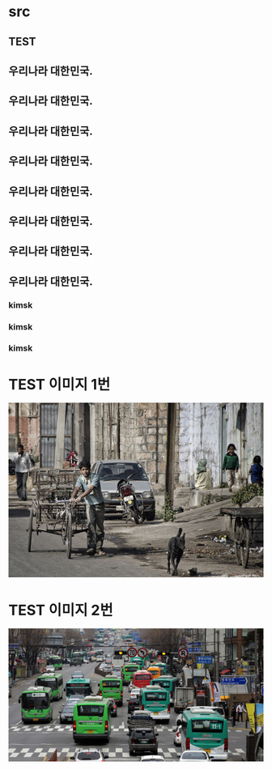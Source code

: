 # src
## TEST

## 우리나라 대한민국.
## 우리나라 대한민국.
## 우리나라 대한민국.
## 우리나라 대한민국.
## 우리나라 대한민국.
## 우리나라 대한민국.
## 우리나라 대한민국.
## 우리나라 대한민국.
### kimsk
### kimsk
### kimsk

# TEST 이미지 1번
![img](./img/image3.jpg)

# TEST 이미지 2번
![img](./bus.jpeg)

